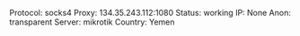 Protocol: socks4
Proxy: 134.35.243.112:1080
Status: working
IP: None
Anon: transparent
Server: mikrotik
Country: Yemen

